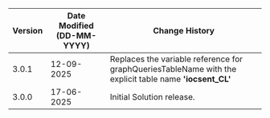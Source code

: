 | **Version** | **Date Modified (DD-MM-YYYY)** | **Change History**       |
| ----------- | ------------------------------ | ------------------------ |
| 3.0.1       | 12-09-2025                     | Replaces the variable reference for graphQueriesTableName with the explicit table name **'iocsent_CL'** |
| 3.0.0       | 17-06-2025                     | Initial Solution release. |
